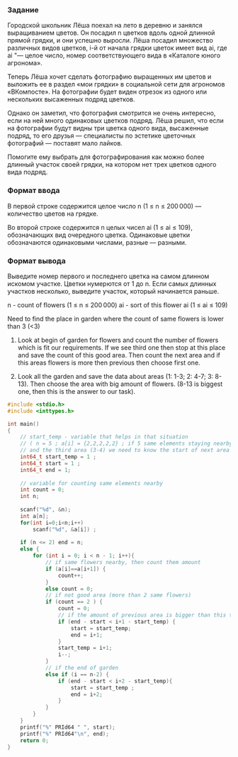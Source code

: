### Задание
Городской школьник Лёша поехал на лето в деревню и занялся выращиванием цветов. Он посадил n цветков вдоль одной длинной прямой грядки, и они успешно выросли. Лёша посадил множество различных видов цветков, i-й от начала грядки цветок имеет вид ai, где ai "— целое число, номер соответствующего вида в «Каталоге юного агронома».

Теперь Лёша хочет сделать фотографию выращенных им цветов и выложить ее в раздел «мои грядки» в социальной сети для агрономов «ВКомпосте». На фотографии будет виден отрезок из одного или нескольких высаженных подряд цветков.

Однако он заметил, что фотография смотрится не очень интересно, если на ней много одинаковых цветков подряд. Лёша решил, что если на фотографии будут видны три цветка одного вида, высаженные подряд, то его друзья — специалисты по эстетике цветочных фотографий — поставят мало лайков.

Помогите ему выбрать для фотографирования как можно более длинный участок своей грядки, на котором нет трех цветков одного вида подряд.

### Формат ввода
В первой строке содержится целое число n (1 ≤ n ≤ 200 000) — количество цветов на грядке.

Во второй строке содержится n целых чисел ai (1 ≤ ai ≤ 109), обозначающих вид очередного цветка. Одинаковые цветки обозначаются одинаковыми числами, разные — разными.

### Формат вывода
Выведите номер первого и последнего цветка на самом длинном искомом участке. Цветки нумерются от 1 до n.
Если самых длинных участков несколько, выведите участок, который начинается раньше.

n - count of flowers (1 ≤ n ≤ 200 000) 
ai - sort of this flower  ai (1 ≤ ai ≤ 109)

Need to find the place in garden where the count of same flowers is lower than 3 (<3)

1. Look at begin of garden for flowers and count the number of flowers which is fit our requirements. If we see third one then stop at this place and save the count of this good area. Then count the next area and if this areas flowers is more then previous then choose first one. 

2. Look all the garden and save the data about areas (1: 1-3; 2: 4-7; 3: 8-13). Then choose the area with big amount of flowers. (8-13 is biggest one, then this is the answer to our task).  

```c
#include <stdio.h>
#include <inttypes.h>

int main()
{
    // start_temp - variable that helps in that situation 
    // ( n = 5 ; a[i] = {2,2,2,2,2} ; if 5 same elements staying nearby than we need by comparing the first area (1-2) 
    // and the third area (3-4) we need to know the start of next area and thatswhy we need this variable)
    int64_t start_temp = 1 ;
    int64_t start = 1 ;
    int64_t end = 1;
     
    // variable for counting same elements nearby
    int count = 0; 
    int n;  
    
    scanf("%d", &n);
    int a[n];
    for(int i=0;i<n;i++)
        scanf("%d", &a[i]) ;
    
    if (n <= 2) end = n;
    else {
        for (int i = 0; i < n - 1; i++){
            // if same flowers nearby, then count them amount 
            if (a[i]==a[i+1]) {
                count++;
            }
            else count = 0;
            // if not good area (more than 2 same flowers)
            if (count == 2 ) {
                count = 0;
                // if the amount of previous area is bigger than this then 
                if (end - start < i+1 - start_temp) {
                    start = start_temp;
                    end = i+1;
                }
                start_temp = i+1;
                i--;
            }
            // if the end of garden 
            else if (i == n-2) {
                if (end - start < i+2 - start_temp){
                    start = start_temp ;
                    end = i+2;
                }
            } 
        }
    }
    printf("%" PRId64 " ", start);
    printf("%" PRId64"\n", end);
    return 0;
}
```
